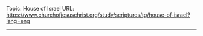 Topic: House of Israel
URL: https://www.churchofjesuschrist.org/study/scriptures/tg/house-of-israel?lang=eng

---

